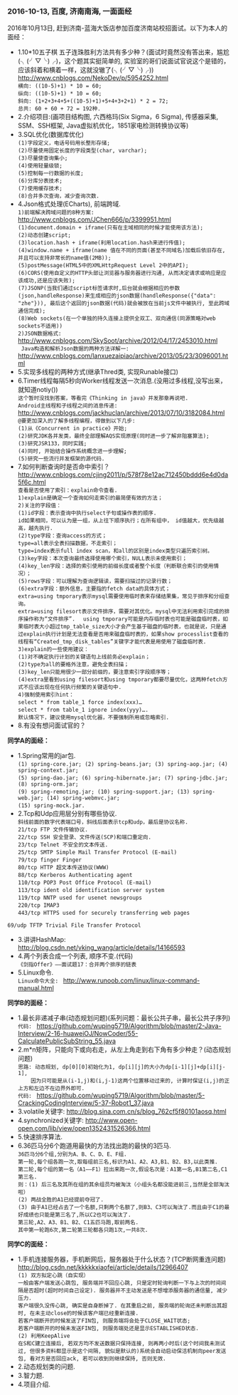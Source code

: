 ### 2016-10-13, 百度, 济南南海, 一面面经 ###
 2016年10月13日, 赶到济南-蓝海大饭店参加百度济南站校招面试。以下为本人的面经：
* 1.10*10五子棋 五子连珠胜利方法共有多少种？(面试时竟然没有答出来，尴尬(╮(╯▽╰)╭)，这个题其实挺简单的, 实验室的哥们说面试官说这个是错的，应该斜着和横着一样，这就没辙了(╮(╯▽╰)╭))   
 <http://www.cnblogs.com/NekoDev/p/5954252.html>    
` 横向: ((10-5)+1) * 10 = 60;  `   
` 纵向: ((10-5)+1) * 10 = 60;  `   
` 斜向: (1+2+3+4+5+((10-5)+1)+5+4+3+2+1) * 2 = 72;  `     
` 总共: 60 + 60 + 72 = 192种.  `
* 2.介绍项目:(画项目结构图, 六西格玛(Six Sigma，6 Sigma), 传感器采集, SSM、SSH框架, Java虚拟机优化，1851家电检测转换协议等)
* 3.SQL优化(数据库优化)  
` (1)字段定义，电话号码用长整形存储; `    
` (2)尽量使用固定长度的字段类型(char, varchar);  `     
` (3)尽量使查询集小;  `     
` (4)使用轻量级锁; `     
` (5)控制每一行数据的长度; `   
` (6)分库分表技术; `   
` (7)使用缓存技术; `  
` (8)合并多次查询，减少查询次数. `
* 4.Json格式处理(ECharts), 前端跨域.   
`1)前端解决跨域问题的8种方案: ` <http://www.cnblogs.com/JChen666/p/3399951.html>   
`(1)document.domain + iframe(只有在主域相同的时候才能使用该方法); `   
`(2)动态创建script; `   
`(3)location.hash + iframe(利用location.hash来进行传值); `   
`(4)window.name + iframe(name 值在不同的页面(甚至不同域名)加载后依旧存在, 并且可以支持非常长的name值(2MB)); `   
`(5)postMessage(HTML5中的XMLHttpRequest Level 2中的API); `   
`(6)CORS(使用自定义的HTTP头部让浏览器与服务器进行沟通, 从而决定请求或响应是应该成功,还是应该失败); `   
`(7)JSONP(当我们通过script标签请求时,后台就会根据相应的参数(json,handleResponse)来生成相应的json数据(handleResponse({"data": "zhe"})), 最后这个返回的json数据(代码)就会被放在当前js文件中被执行, 至此跨域通信完成); `   
`(8)Web sockets(在一个单独的持久连接上提供全双工、双向通信(同源策略对web sockets不适用)) `   
`2)JSON数据格式: ` <http://www.cnblogs.com/SkySoot/archive/2012/04/17/2453010.html>  
`  Java构造和解析Json数据的两种方法详解一: ` <http://www.cnblogs.com/lanxuezaipiao/archive/2013/05/23/3096001.html>  
* 5.实现多线程的两种方式(继承Thred类, 实现Runable接口)
* 6.Timer线程每隔5秒向Worker线程发送一次消息.(没用过多线程,没写出来，就知道notiy())   
` 这个暂时没找到答案，等看完《Thinking in java》并发那章再说吧. `  
` Android主线程和子线程之间的消息传递: ` <http://www.cnblogs.com/jackhuclan/archive/2013/07/10/3182084.html>  
` @要更加深入的了解多线程编程，得做到以下几步: `   
`(1)从《Concurrent in practice》开始; `  
`(2)研究JDK各并发类，最终全部理解AQS实现原理(同时进一步了解非阻塞算法);  `  
`(3)研究JSR133，同时实践;  `   
`(4)同时, 开始结合操作系统概念进一步理解;  `   
`(5)研究一些流行并发框架的源代码. `
* 7.如何判断查询时是否命中索引？    
 <http://www.cnblogs.com/cjing2011/p/578f78e12ac712450bddd6e4d0da5f6c.html>   
`查看是否使用了索引：explain命令查看.`   
`1)explain是确定一个查询如何走索引的最简便有效的方法；`  
`2)关注的字段值：`   
`(1)id字段：表示查询中执行select子句或操作表的顺序. `     
` id如果相同，可以认为是一组，从上往下顺序执行；在所有组中， id值越大，优先级越高，越先执行.  `   
`(2)type字段：查询access的方式；  `   
`type=all表示全表扫描数据，不走索引； `    
`type=index表示full index scan，和all的区别是index类型只遍历索引树。 `   
`(3)key字段：本次查询最终选择使用哪个索引，NULL表示未使用索引；  `   
`(4)key_len字段：选择的索引使用的前缀长度或者整个长度（判断联合索引的使用情况）；  `   
`(5)rows字段：可以理解为查询逻辑读，需要扫描过的记录行数；  `   
`(6)extra字段：额外信息，主要指的fetch data的具体方式；  `   
`extra=using tmporary表示mysql需要使用临时表来存储结果集，常见于排序和分组查询。 `    
`extra=using filesort表示文件排序，需要对其优化。mysql中无法利用索引完成的排序操作称为“文件排序”.  ` 
`using tmporary可能是内存临时表也可能是磁盘临时表，如果临时表大小超过tmp_table_size大小才会产生基于磁盘的临时表，也就是说，只是通过explain执行计划是无法查看是否用来磁盘临时表的，如果show processlist查看的线程有“Created_tmp_disk_tables”关键字才能代表是用使用了磁盘临时表. `    
`3)explain的一些使用建议： `    
`(1)对不确定执行计划的关键语句上线前务必explain；  `    
`(2)type为all的要格外注意，避免全表扫描；  `   
`(3)key_len只能用很少一部分前缀的，要注意索引字段顺序等；  `    
`(4)extra里看到using filesort和using tmporary都要尽量优化，这两种fetch方式不应该出现在任何执行频繁的关键语句中.  `   
`4)强制使用索引hint： `   
`select * from table_1 force index(xxx)…  `   
`select * from table_1 ignore index(yyy)….  `  
`默认情况下，建议使用mysql优化器，不要强制所用或忽略索引.   `
* 8.有没有想问面试官的？

<Strong>同学A的面经：</Strong>
* 1.Spring常用的jar包.   
`(1) spring-core.jar; (2) spring-beans.jar; (3) spring-aop.jar; (4) spring-context.jar; `   
`(5) spring-dao.jar; (6) spring-hibernate.jar; (7) spring-jdbc.jar; (8) spring-orm.jar; `   
`(9) spring-remoting.jar; (10) spring-support.jar; (13) spring-web.jar; (14) spring-webmvc.jar;  `  
`(15) spring-mock.jar. `
* 2.Tcp和Udp应用层分别有哪些协议.   
` 斜线前面的数字代表端口号，斜线后面表示tcp和udp，最后是协议名称. `   
` 21/tcp FTP 文件传输协议.   `   
` 22/tcp SSH 安全登录、文件传送(SCP)和端口重定向.  `    
` 23/tcp Telnet 不安全的文本传送.   `    
` 25/tcp SMTP Simple Mail Transfer Protocol (E-mail)  `   
` 79/tcp finger Finger `    
` 80/tcp HTTP 超文本传送协议(WWW) `    
` 88/tcp Kerberos Authenticating agent `   
` 110/tcp POP3 Post Office Protocol (E-mail) `      
` 113/tcp ident old identification server system  `  
` 119/tcp NNTP used for usenet newsgroups   `   
` 220/tcp IMAP3  `   
` 443/tcp HTTPS used for securely transferring web pages  `
  
` 69/udp TFTP Trivial File Transfer Protocol   `    
* 3.讲讲HashMap: <http://blog.csdn.net/vking_wang/article/details/14166593> 
* 4.两个列表合成一个列表, 顺序不变.(代码)   
`《剑指Offer》——面试题17：合并两个排序的链表`
* 5.Linux命令.  
`Linux命令大全: ` <http://www.runoob.com/linux/linux-command-manual.html> 

<Strong>同学B的面经：</Strong>
* 1.最长非递减子串(动态规划问题)(系列问题：最长公共子串，最长公共子序列)   
`代码: ` https://github.com/wuping5719/Algorithm/blob/master/2-Java-Interview/2-16-huaweiOJ/NowCoder/55-CalculatePublicSubString_55.java
* 2.m*n矩阵，只能向下或向右走，从左上角走到右下角有多少种走？(动态规划问题)   
`思路: 动态规划, dp[0][0]初始化为1, dp[i][j]的大小为dp[i-1][j]+dp[i][j-1], `   
`     因为只可能是从(i-1,j)和(i,j-1)这两个位置移动过来的, 计算时保证(i,j)的正上方和左边不在边界外即可. `   
`代码: `  <https://github.com/wuping5719/Algorithm/blob/master/5-CrackingCodingInterview/5-37-Robot1_37.java> 
* 3.volatile关键字: <http://blog.sina.com.cn/s/blog_762cf5f80101aosq.html> 
* 4.synchronized关键字: <http://www.open-open.com/lib/view/open1352431526366.html> 
* 5.快速排序算法.
* 6.36匹马分6个跑道用最快的方法找出跑的最快的3匹马.    
`36匹马分6个组,分别为A、B、C、D、E、F组. `  
`第一轮,每个组各跑一次,取每组前三名,标识为A1、A2、A3,B1、B2、B3,以此类推. `   
`第二轮,每个组的第一名（A1——F1）拉出来跑一次,假设名次是：A1第一名,B1第二名,C1第三名. `  
`则：(1) 后三名及其所在组的其余组员均被淘汰（小组头名都没能进前三,当然是全部淘汰啦） `     
` (2) 两战全胜的A1已经提前夺冠了. `     
` (3) 由于A1已经占去了一个名额,只剩两个名额了,则B3、C3可以淘汰了.而且由于C1的最好成绩也只能是第三名了,所以C2也可以淘汰了. `   
`第三轮,A2、A3、B1、B2、C1五匹马跑,取前两名. `   
`其中第一轮跑6次,第二轮第三轮都各只跑1次,一共8次. `
  
<Strong>同学C的面经：</Strong>
* 1.手机连接服务器，手机断网后，服务器处于什么状态？(TCP断网重连问题)  <http://blog.csdn.net/kkkkkxiaofei/article/details/12966407>    
`(1) 双方拟定心跳（自实现）`    
`一般由客户端发送心跳包, 服务端并不回应心跳, 只是定时轮询判断一下与上次的时间间隔是否超时(超时时间自己设定). 服务器并不主动发送是不想增添服务器的通信量, 减少压力. `     
`客户端很久没传心跳, 确实是自身断掉了. 在其重启之前, 服务端的轮询还未判断出其超时, 在未主动close的时候该客户端已经重新连接.  `   
`若客户端断开的时候发送了FIN包, 则服务端将会处于CLOSE_WAIT状态; `     
`若客户端断开的时候未发送FIN包, 则服务端处还是显示ESTABLISHED状态.  `       
`(2) 利用KeepAlive  `     
`在S和C建立连接后, 若双方均不发送数据只保持连接, 则再两小时后(这个时间我未测试过, 但很多资料都显示是这个间隔, 貌似是默认的)系统会自动启动保活机制向peer发送包, 看对方是否回应ack, 若可以收到则继续保持, 否则无效. `
* 2.动态规划类的问题.
* 3.智力题.  
* 4.项目介绍.
